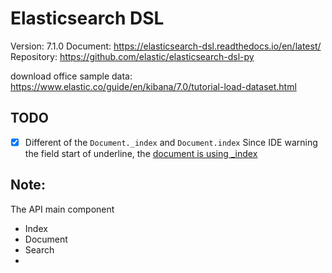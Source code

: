 # Elasticsearch DSL 

Version: 7.1.0
Document: https://elasticsearch-dsl.readthedocs.io/en/latest/
Repository: https://github.com/elastic/elasticsearch-dsl-py

download office sample data: https://www.elastic.co/guide/en/kibana/7.0/tutorial-load-dataset.html

## TODO

- [x] Different of the `Document._index` and `Document.index`
Since IDE warning the field start of underline, the [document is using _index](https://elasticsearch-dsl.readthedocs.io/en/latest/persistence.html?highlight=template#indextemplate)

## Note:

The API main component
- Index
- Document
- Search
- 
